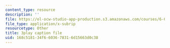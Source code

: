```yaml
---
content_type: resource
description: ''
file: https://ol-ocw-studio-app-production.s3.amazonaws.com/courses/6-00sc-introduction-to-computer-science-and-programming-spring-2011/168c518134f6603678316d15663d0c38_nx6NnzIGrKE.srt
file_type: application/x-subrip
resourcetype: Other
title: 3play caption file
uid: 168c5181-34f6-6036-7831-6d15663d0c38
---
```

